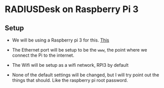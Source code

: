 # RADIUSDesk on Raspberry Pi 3
## Setup

* We will be using a Raspberry pi 3 for this. [This](https://www.raspberrypi.org/products/raspberry-pi-3-model-b/)

* The Ethernet port will be setup to be the `www`, the point where we connect the Pi to the internet.

* The Wifi will be setup as a wifi network, RPI3 by default

* None of the default settings will be changed, but I will try point out the things that should. Like the raspberry pi root password.
